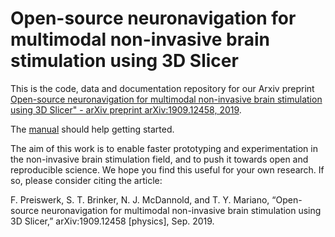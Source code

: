 # Open-source neuronavigation for multimodal non-invasive brain stimulation using 3D Slicer

This is the code, data and documentation repository for our Arxiv preprint [Open-source neuronavigation for multimodal non-invasive brain stimulation using 3D Slicer" - arXiv preprint arXiv:1909.12458, 2019](https://arxiv.org/abs/1909.12458).

The [manual](https://github.com/fpreiswerk/neuronav/blob/master/Manual.pdf) should help getting started.

The aim of this work is to enable faster prototyping and experimentation in the non-invasive brain stimulation field, and to push it towards open and reproducible science. We hope you find this useful for your own research. If so, please consider citing the article:

F. Preiswerk, S. T. Brinker, N. J. McDannold, and T. Y. Mariano, “Open-source neuronavigation for multimodal non-invasive brain stimulation using 3D Slicer,” arXiv:1909.12458 [physics], Sep. 2019.
